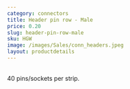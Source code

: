 ```yaml
---
category: connectors
title: Header pin row - Male
price: 0.20
slug: header-pin-row-male
sku: HGW
image: /images/Sales/conn_headers.jpeg
layout: productdetails
---
```

<br>40 pins/sockets per strip.
